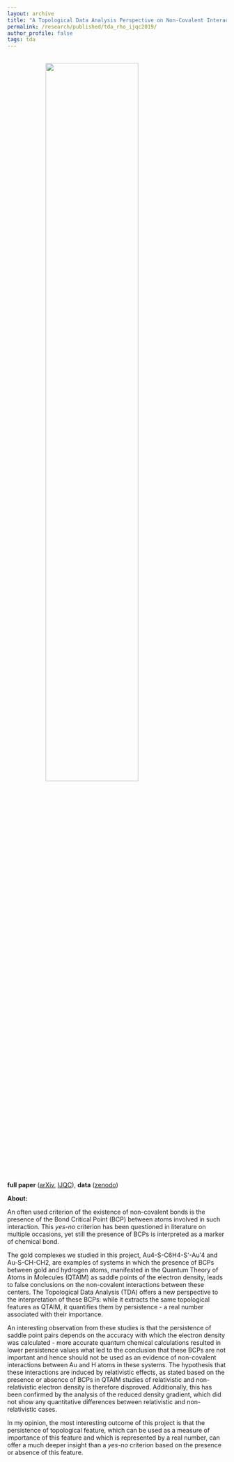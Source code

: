 ```yaml
---
layout: archive
title: "A Topological Data Analysis Perspective on Non-Covalent Interactions in Relativistic Calculations"
permalink: /research/published/tda_rho_ijqc2019/
author_profile: false
tags: tda
---
```


<br>

<html>
<head>
<meta name="viewport" content="width=device-width, initial-scale=1">
<style>
img {
  display: block;
  margin-left: auto;
  margin-right: auto;
}
</style>
</head>
<body>

<img src="{{site.baseurl}}/assets/images/teaser2mod.png" alt="" style="width: 65%;" align="middle">

</body>
</html>

<br>

**full paper** ([arXiv](https://arxiv.org/abs/1908.00911), [IJQC](https://onlinelibrary.wiley.com/doi/10.1002/qua.26133)), **data** ([zenodo](https://zenodo.org/record/3358788#.XhIEz9-E45k)) 


**About:**

An often used criterion of the existence of non-covalent bonds is the presence of the Bond Critical Point (BCP) between atoms involved in such interaction. This *yes-no* criterion has been questioned in literature on multiple occasions, yet still the presence of BCPs is interpreted as a marker of chemical bond.

The gold complexes we studied in this project, Au4-S-C6H4-S'-Au'4  and Au-S-CH-CH2,
are examples of systems in which the presence of BCPs between gold and hydrogen atoms, manifested in the Quantum Theory of Atoms in Molecules (QTAIM) as saddle points of the electron density, leads to false conclusions on the non-covalent interactions between these centers. The Topological Data Analysis (TDA) offers a new perspective to the interpretation of these BCPs: while it extracts the same topological features as QTAIM, it quantifies them by persistence - a real number associated with their importance.

An interesting observation from these studies is that the persistence of saddle point pairs depends on the accuracy with which the electron density was calculated - more accurate quantum chemical calculations resulted in lower persistence values what led to the conclusion that these BCPs are not important and hence should not be used as an evidence of non-covalent interactions between Au and H atoms in these systems. The hypothesis that these interactions are induced by relativistic effects, as stated based on the presence or absence of BCPs in QTAIM studies of relativistic and non-relativistic electron density is therefore disproved. Additionally, this has been confirmed by the analysis of the reduced density gradient, which did not show any quantitative differences between relativistic and non-relativistic cases.

In my opinion, the most interesting outcome of this project is that the persistence of topological feature, which can be used as a measure of importance of this feature and which is represented by a real number, can offer a much deeper insight than a *yes-no* criterion based on the presence or absence of this feature.

